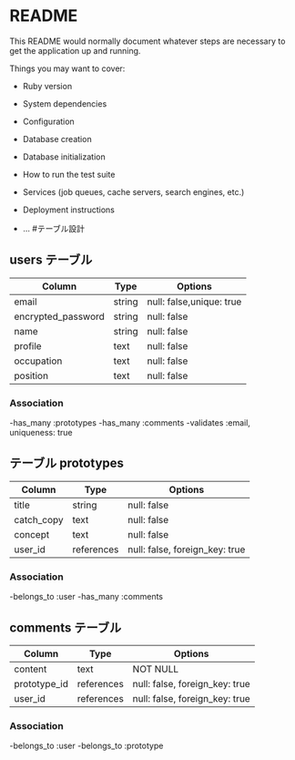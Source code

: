 # README

This README would normally document whatever steps are necessary to get the
application up and running.

Things you may want to cover:

- Ruby version

- System dependencies

- Configuration

- Database creation

- Database initialization

- How to run the test suite

- Services (job queues, cache servers, search engines, etc.)

- Deployment instructions

- ... #テーブル設計

## users テーブル

| Column             | Type   | Options                  |
| ------------------ | ------ | ------------------------ |
| email              | string | null: false,unique: true |
| encrypted_password | string | null: false              |
| name               | string | null: false              |
| profile            | text   | null: false              |
| occupation         | text   | null: false              |
| position           | text   | null: false              |

### Association

-has_many :prototypes
-has_many :comments
-validates :email, uniqueness: true

## テーブル prototypes

| Column     | Type       | Options                        |
| ---------- | ---------- | ------------------------------ |
| title      | string     | null: false                    |
| catch_copy | text       | null: false                    |
| concept    | text       | null: false                    |
| user_id    | references | null: false, foreign_key: true |

### Association

-belongs_to :user
-has_many :comments

## comments テーブル

| Column       | Type       | Options                        |
| ------------ | ---------- | ------------------------------ |
| content      | text       | NOT NULL                       |
| prototype_id | references | null: false, foreign_key: true |
| user_id      | references | null: false, foreign_key: true |

### Association

-belongs_to :user
-belongs_to :prototype
